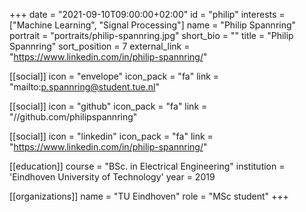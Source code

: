 +++ 
date = "2021-09-10T09:00:00+02:00" 
id = "philip"
interests = ["Machine Learning", "Signal Processing"]
name = "Philip Spannring"
portrait = "portraits/philip-spannring.jpg"
short_bio = ""
title = "Philip Spannring"
sort_position = 7
external_link = "https://www.linkedin.com/in/philip-spannring/"

[[social]] 
    icon = "envelope"
    icon_pack = "fa"
    link = "mailto:p.spannring@student.tue.nl"

[[social]] 
    icon = "github"
    icon_pack = "fa"
    link = "//github.com/philipspannring"

[[social]] 
    icon = "linkedin"
    icon_pack = "fa"
    link = "https://www.linkedin.com/in/philip-spannring/"

[[education]] 
    course = "BSc. in Electrical Engineering"
    institution = 'Eindhoven University of Technology'
    year = 2019

[[organizations]] 
    name = "TU Eindhoven"
    role = "MSc student"
+++
